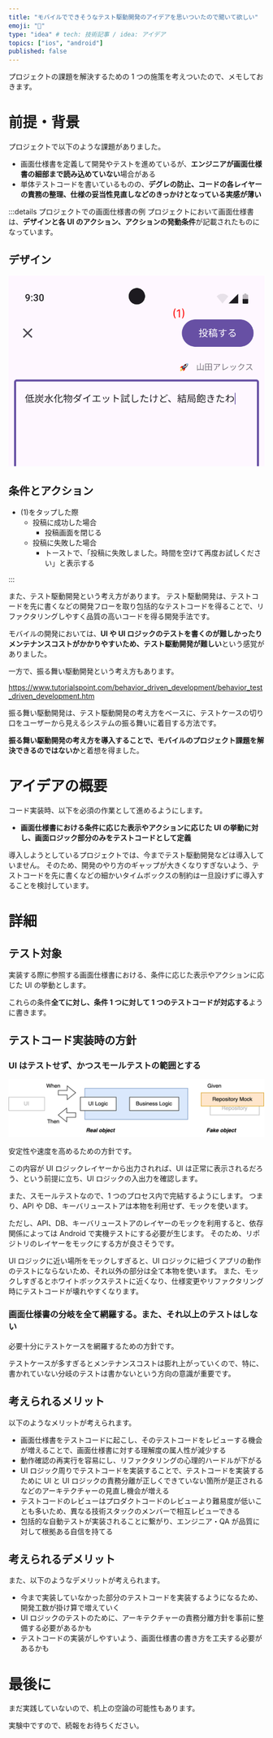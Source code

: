 ```yaml
---
title: "モバイルでできそうなテスト駆動開発のアイデアを思いついたので聞いて欲しい"
emoji: "🌟"
type: "idea" # tech: 技術記事 / idea: アイデア
topics: ["ios", "android"]
published: false
---
```


プロジェクトの課題を解決するための 1 つの施策を考えついたので、メモしておきます。

# 前提・背景

プロジェクトで以下のような課題がありました。

- 画面仕様書を定義して開発やテストを進めているが、**エンジニアが画面仕様書の細部まで読み込めていない**場合がある
- 単体テストコードを書いているものの、**デグレの防止、コードの各レイヤーの責務の整理、仕様の妥当性見直しなどのきっかけとなっている実感が薄い**

:::details プロジェクトでの画面仕様書の例
プロジェクトにおいて画面仕様書は、**デザインと各 UI のアクション、アクションの発動条件**が記載されたものになっています。

## デザイン

![](/images/mobile-ui-logic-behavior-driven-development/screen-spec-image.png)

## 条件とアクション

- (1)をタップした際
  - 投稿に成功した場合
    - 投稿画面を閉じる
  - 投稿に失敗した場合
    - トーストで、「投稿に失敗しました。時間を空けて再度お試しください」と表示する

:::

また、テスト駆動開発という考え方があります。
テスト駆動開発は、テストコードを先に書くなどの開発フローを取り包括的なテストコードを得ることで、リファクタリングしやすく品質の高いコードを得る開発手法です。

モバイルの開発においては、**UI や UI ロジックのテストを書くのが難しかったりメンテナンスコストがかかりやすいため、テスト駆動開発が難しい**という感覚がありました。

一方で、振る舞い駆動開発という考え方もあります。

https://www.tutorialspoint.com/behavior_driven_development/behavior_test_driven_development.htm

振る舞い駆動開発は、テスト駆動開発の考え方をベースに、テストケースの切り口をユーザーから見えるシステムの振る舞いに着目する方法です。

**振る舞い駆動開発の考え方を導入することで、モバイルのプロジェクト課題を解決できるのではないか**と着想を得ました。

# アイデアの概要

コード実装時、以下を必須の作業として進めるようにします。

- **画面仕様書における条件に応じた表示やアクションに応じた UI の挙動に対し、画面ロジック部分のみをテストコードとして定義**

導入しようとしているプロジェクトでは、今までテスト駆動開発などは導入していません。
そのため、開発のやり方のギャップが大きくなりすぎないよう、テストコードを先に書くなどの細かいタイムボックスの制約は一旦設けずに導入することを検討しています。

# 詳細

## テスト対象

実装する際に参照する画面仕様書における、条件に応じた表示やアクションに応じた UI の挙動とします。

これらの条件**全てに対し、条件 1 つに対して 1 つのテストコードが対応する**ように書きます。

## テストコード実装時の方針

### UI はテストせず、かつスモールテストの範囲とする

![](/images/mobile-ui-logic-behavior-driven-development/testing-layers.png)

安定性や速度を高めるための方針です。

この内容が UI ロジックレイヤーから出力されれば、UI は正常に表示されるだろう、という前提に立ち、UI ロジックの入出力を確認します。

また、スモールテストなので、1 つのプロセス内で完結するようにします。
つまり、API や DB、キーバリューストアは本物を利用せず、モックを使います。

ただし、API、DB、キーバリューストアのレイヤーのモックを利用すると、依存関係によっては Android で実機テストにする必要が生じます。
そのため、リポジトリのレイヤーをモックにする方が良さそうです。

UI ロジックに近い場所をモックしすぎると、UI ロジックに紐づくアプリの動作のテストにならないため、それ以外の部分は全て本物を使います。
また、モックしすぎるとホワイトボックステストに近くなり、仕様変更やリファクタリング時にテストコードが壊れやすくなります。

### 画面仕様書の分岐を全て網羅する。また、それ以上のテストはしない

必要十分にテストケースを網羅するための方針です。

テストケースが多すぎるとメンテナンスコストは膨れ上がっていくので、特に、書かれていない分岐のテストは書かないという方向の意識が重要です。

## 考えられるメリット

以下のようなメリットが考えられます。

- 画面仕様書をテストコードに起こし、そのテストコードをレビューする機会が増えることで、画面仕様書に対する理解度の属人性が減少する
- 動作確認の再実行を容易にし、リファクタリングの心理的ハードルが下がる
- UI ロジック周りでテストコードを実装することで、テストコードを実装するために UI と UI ロジックの責務分離が正しくできていない箇所が是正されるなどのアーキテクチャーの見直し機会が増える
- テストコードのレビューはプロダクトコードのレビューより難易度が低いことも多いため、異なる技術スタックのメンバーで相互レビューできる
- 包括的な自動テストが実装されることに繋がり、エンジニア・QA が品質に対して根拠ある自信を持てる

## 考えられるデメリット

また、以下のようなデメリットが考えられます。

- 今まで実装していなかった部分のテストコードを実装するようになるため、開発工数が掛け算で増えていく
- UI ロジックのテストのために、アーキテクチャーの責務分離方針を事前に整備する必要があるかも
- テストコードの実装がしやすいよう、画面仕様書の書き方を工夫する必要があるかも

# 最後に

まだ実践していないので、机上の空論の可能性もあります。

実験中ですので、続報をお待ちください。
